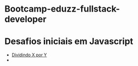 # Bootcamp-eduzz-fullstack-developer
# Desafios iniciais em Javascript
<ul>
<li><a  href = "javascript/desafios/Dividindo X por Y.js">Dividindo X por Y</a></li>
<li><a href = "javascript/distancia.js">
</ul>